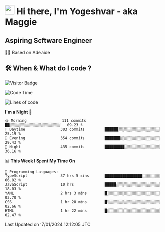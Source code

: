 <h1><img src="https://emojis.slackmojis.com/emojis/images/1531849430/4246/blob-sunglasses.gif?1531849430" width="30"/> Hi there, I'm Yogeshvar - aka Maggie</h1>

## Aspiring Software Engineer
🏂🏻  Based on Adelaide 

## 🛠 When & What do I code ?  

![Visitor Badge](https://visitor-badge.feriirawann.repl.co?username=yogeshvar&repo=yogeshvar&label=Visitors&style=plastic&color=%23457BFF&contentType=svg)

<!--START_SECTION:waka-->
![Code Time](http://img.shields.io/badge/Code%20Time-2%2C601%20hrs%2038%20mins-blue)

![Lines of code](https://img.shields.io/badge/From%20Hello%20World%20I%27ve%20Written-4.1%20million%20lines%20of%20code-blue)

**I'm a Night 🦉** 

```text
🌞 Morning                111 commits         ██░░░░░░░░░░░░░░░░░░░░░░░   09.23 % 
🌆 Daytime                303 commits         ██████░░░░░░░░░░░░░░░░░░░   25.19 % 
🌃 Evening                354 commits         ███████░░░░░░░░░░░░░░░░░░   29.43 % 
🌙 Night                  435 commits         █████████░░░░░░░░░░░░░░░░   36.16 % 
```


📊 **This Week I Spent My Time On** 

```text
💬 Programming Languages: 
TypeScript               37 hrs 5 mins       █████████████████░░░░░░░░   66.82 % 
JavaScript               10 hrs              █████░░░░░░░░░░░░░░░░░░░░   18.03 % 
YAML                     2 hrs 3 mins        █░░░░░░░░░░░░░░░░░░░░░░░░   03.70 % 
CSS                      1 hr 28 mins        █░░░░░░░░░░░░░░░░░░░░░░░░   02.66 % 
HTML                     1 hr 22 mins        █░░░░░░░░░░░░░░░░░░░░░░░░   02.47 % 
```


 Last Updated on 17/01/2024 12:12:05 UTC
<!--END_SECTION:waka-->
